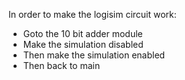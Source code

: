 In order to make the logisim circuit work:
 - Goto the 10 bit adder module
 - Make the simulation disabled
 - Then make the simulation enabled
 - Then back to main
